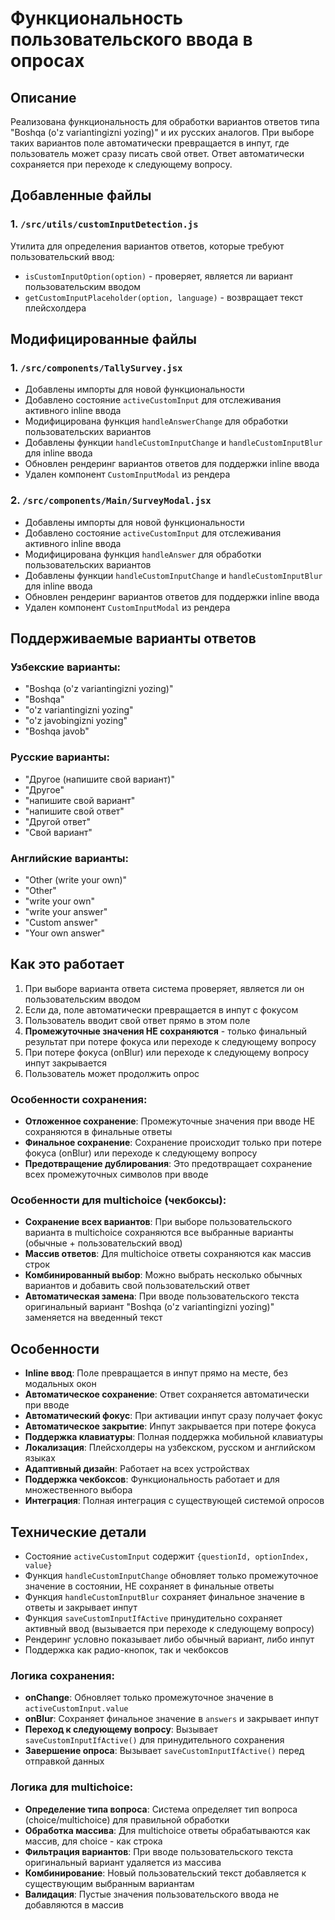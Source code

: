 # Функциональность пользовательского ввода в опросах

## Описание
Реализована функциональность для обработки вариантов ответов типа "Boshqa (o'z variantingizni yozing)" и их русских аналогов. При выборе таких вариантов поле автоматически превращается в инпут, где пользователь может сразу писать свой ответ. Ответ автоматически сохраняется при переходе к следующему вопросу.

## Добавленные файлы

### 1. `/src/utils/customInputDetection.js`
Утилита для определения вариантов ответов, которые требуют пользовательский ввод:
- `isCustomInputOption(option)` - проверяет, является ли вариант пользовательским вводом
- `getCustomInputPlaceholder(option, language)` - возвращает текст плейсхолдера

## Модифицированные файлы

### 1. `/src/components/TallySurvey.jsx`
- Добавлены импорты для новой функциональности
- Добавлено состояние `activeCustomInput` для отслеживания активного inline ввода
- Модифицирована функция `handleAnswerChange` для обработки пользовательских вариантов
- Добавлены функции `handleCustomInputChange` и `handleCustomInputBlur` для inline ввода
- Обновлен рендеринг вариантов ответов для поддержки inline ввода
- Удален компонент `CustomInputModal` из рендера

### 2. `/src/components/Main/SurveyModal.jsx`
- Добавлены импорты для новой функциональности
- Добавлено состояние `activeCustomInput` для отслеживания активного inline ввода
- Модифицирована функция `handleAnswer` для обработки пользовательских вариантов
- Добавлены функции `handleCustomInputChange` и `handleCustomInputBlur` для inline ввода
- Обновлен рендеринг вариантов ответов для поддержки inline ввода
- Удален компонент `CustomInputModal` из рендера

## Поддерживаемые варианты ответов

### Узбекские варианты:
- "Boshqa (o'z variantingizni yozing)"
- "Boshqa"
- "o'z variantingizni yozing"
- "o'z javobingizni yozing"
- "Boshqa javob"

### Русские варианты:
- "Другое (напишите свой вариант)"
- "Другое"
- "напишите свой вариант"
- "напишите свой ответ"
- "Другой ответ"
- "Свой вариант"

### Английские варианты:
- "Other (write your own)"
- "Other"
- "write your own"
- "write your answer"
- "Custom answer"
- "Your own answer"

## Как это работает

1. При выборе варианта ответа система проверяет, является ли он пользовательским вводом
2. Если да, поле автоматически превращается в инпут с фокусом
3. Пользователь вводит свой ответ прямо в этом поле
4. **Промежуточные значения НЕ сохраняются** - только финальный результат при потере фокуса или переходе к следующему вопросу
5. При потере фокуса (onBlur) или переходе к следующему вопросу инпут закрывается
6. Пользователь может продолжить опрос

### Особенности сохранения:

- **Отложенное сохранение**: Промежуточные значения при вводе НЕ сохраняются в финальные ответы
- **Финальное сохранение**: Сохранение происходит только при потере фокуса (onBlur) или переходе к следующему вопросу
- **Предотвращение дублирования**: Это предотвращает сохранение всех промежуточных символов при вводе

### Особенности для multichoice (чекбоксы):

- **Сохранение всех вариантов**: При выборе пользовательского варианта в multichoice сохраняются все выбранные варианты (обычные + пользовательский ввод)
- **Массив ответов**: Для multichoice ответы сохраняются как массив строк
- **Комбинированный выбор**: Можно выбрать несколько обычных вариантов и добавить свой пользовательский ответ
- **Автоматическая замена**: При вводе пользовательского текста оригинальный вариант "Boshqa (o'z variantingizni yozing)" заменяется на введенный текст

## Особенности

- **Inline ввод**: Поле превращается в инпут прямо на месте, без модальных окон
- **Автоматическое сохранение**: Ответ сохраняется автоматически при вводе
- **Автоматический фокус**: При активации инпут сразу получает фокус
- **Автоматическое закрытие**: Инпут закрывается при потере фокуса
- **Поддержка клавиатуры**: Полная поддержка мобильной клавиатуры
- **Локализация**: Плейсхолдеры на узбекском, русском и английском языках
- **Адаптивный дизайн**: Работает на всех устройствах
- **Поддержка чекбоксов**: Функциональность работает и для множественного выбора
- **Интеграция**: Полная интеграция с существующей системой опросов

## Технические детали

- Состояние `activeCustomInput` содержит `{questionId, optionIndex, value}`
- Функция `handleCustomInputChange` обновляет только промежуточное значение в состоянии, НЕ сохраняет в финальные ответы
- Функция `handleCustomInputBlur` сохраняет финальное значение в ответы и закрывает инпут
- Функция `saveCustomInputIfActive` принудительно сохраняет активный ввод (вызывается при переходе к следующему вопросу)
- Рендеринг условно показывает либо обычный вариант, либо инпут
- Поддержка как радио-кнопок, так и чекбоксов

### Логика сохранения:

- **onChange**: Обновляет только промежуточное значение в `activeCustomInput.value`
- **onBlur**: Сохраняет финальное значение в `answers` и закрывает инпут
- **Переход к следующему вопросу**: Вызывает `saveCustomInputIfActive()` для принудительного сохранения
- **Завершение опроса**: Вызывает `saveCustomInputIfActive()` перед отправкой данных

### Логика для multichoice:

- **Определение типа вопроса**: Система определяет тип вопроса (choice/multichoice) для правильной обработки
- **Обработка массива**: Для multichoice ответы обрабатываются как массив, для choice - как строка
- **Фильтрация вариантов**: При вводе пользовательского текста оригинальный вариант удаляется из массива
- **Комбинирование**: Новый пользовательский текст добавляется к существующим выбранным вариантам
- **Валидация**: Пустые значения пользовательского ввода не добавляются в массив
